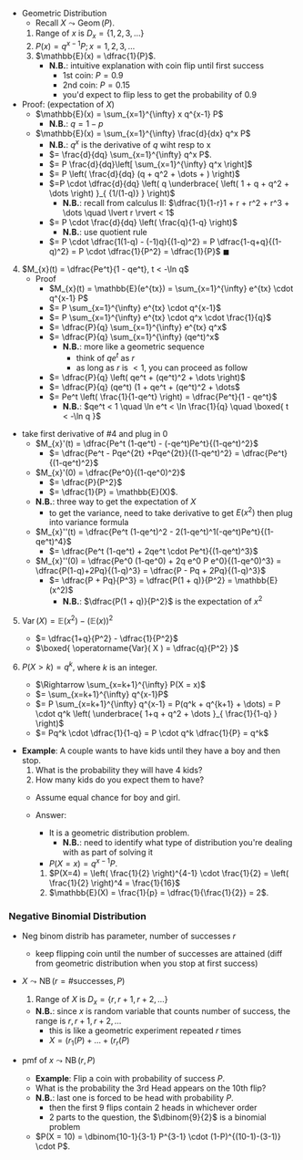 
- Geometric Distribution
	- Recall $X \leadsto \operatorname{Geom}(P)$.
	1. Range of $x$ is $D_{x} = \{ 1, 2, 3, \dots \}$
	2. $P(x) = q^{x-1} P; \, x = 1, 2, 3, \dots$
	3. $\mathbb{E}(x) = \dfrac{1}{P}$.
		- **N.B.**: intuitive explanation with coin flip until first success
			- 1st coin: $P = 0.9$
			- 2nd coin: $P = 0.15$
			- you'd expect to flip less to get the probability of $0.9$
- Proof: (expectation of $X$)
	- $\mathbb{E}(x) = \sum_{x=1}^{\infty} x q^{x-1} P$
		- **N.B.**: $q = 1-p$
	- $\mathbb{E}(x) = \sum_{x=1}^{\infty} \frac{d}{dx} q^x P$
		- **N.B.**: $q^x$ is the derivative of $q$ wiht resp to x
		- $= \frac{d}{dq} \sum_{x=1}^{\infty} q^x P$.
		- $= P \frac{d}{dq}\left[ \sum_{x=1}^{\infty} q^x \right]$
		- $= P \left( \frac{d}{dq} (q + q^2 + \dots + ) \right)$
		- $=P \cdot \dfrac{d}{dq} \left( q \underbrace{ \left( 1 + q + q^2 + \dots \right) }_{ {1/(1-q)} } \right)$
			- **N.B.**: recall from calculus II: $\dfrac{1}{1-r}1 + r + r^2 + r^3 + \dots \quad \lvert r \rvert < 1$
		- $= P \cdot \frac{d}{dq} \left( \frac{q}{1-q} \right)$
			- **N.B.**: use quotient rule
		- $= P \cdot \dfrac{1(1-q) - (-1)q}{(1-q)^2} = P \dfrac{1-q+q}{(1-q)^2} = P \cdot \dfrac{1}{P^2} = \dfrac{1}{P}$ $\blacksquare$

4. $M_{x}(t) = \dfrac{Pe^t}{1 - qe^t}, t < -\ln q$
	- Proof
		- $M_{x}(t) = \mathbb{E}(e^{tx}) = \sum_{x=1}^{\infty} e^{tx} \cdot q^{x-1} P$
		- $= P \sum_{x=1}^{\infty} e^{tx} \cdot q^{x-1}$
		- $= P \sum_{x=1}^{\infty} e^{tx} \cdot q^x \cdot \frac{1}{q}$
		- $= \dfrac{P}{q} \sum_{x=1}^{\infty} e^{tx} q^x$
		- $= \dfrac{P}{q} \sum_{x=1}^{\infty} (qe^t)^x$
			- **N.B.**: more like a geometric sequence
				- think of $qe^t$ as $r$
				- as long as $r$ is $< 1$, you can proceed as follow
		- $= \dfrac{P}{q} \left( qe^t + (qe^t)^2 + \dots \right)$
		- $= \dfrac{P}{q} (qe^t) (1 + qe^t + (qe^t)^2 + \dots$
		- $= Pe^t \left( \frac{1}{1-qe^t} \right) = \dfrac{Pe^t}{1 - qe^t}$
			- **N.B.**: $qe^t < 1 \quad \ln e^t < \ln \frac{1}{q} \quad \boxed{ t < -\ln q }$
- take first derivative of \#4 and plug in 0
	- $M_{x}'(t) = \dfrac{Pe^t (1-qe^t) - (-qe^t)Pe^t}{(1-qe^t)^2}$
		- $= \dfrac{Pe^t - Pqe^{2t} +Pqe^{2t}}{(1-qe^t)^2} = \dfrac{Pe^t}{(1-qe^t)^2}$
	- $M_{x}'(0) = \dfrac{Pe^0}{(1-qe^0)^2}$
		- $= \dfrac{P}{P^2}$
		- $= \dfrac{1}{P} = \mathbb{E}(X)$.
	- **N.B.**: three way to get the expectation of $X$
		- to get the variance, need to take derivative to get $E(x^2)$ then plug into variance formula
	- $M_{x}''(t) = \dfrac{Pe^t (1-qe^t)^2 - 2(1-qe^t)^1(-qe^t)Pe^t}{(1-qe^t)^4}$
		- $= \dfrac{Pe^t (1-qe^t) + 2qe^t \cdot Pe^t}{(1-qe^t)^3}$
	- $M_{x}''(0) = \dfrac{Pe^0 (1-qe^0) + 2q e^0 P e^0}{(1-qe^0)^3} = \dfrac{P(1-q)+2Pq}{(1-q)^3} = \dfrac{P - Pq + 2Pq}{(1-q)^3}$
		- $= \dfrac{P + Pq}{P^3} = \dfrac{P(1 + q)}{P^2} = \mathbb{E}(x^2)$
			- **N.B.**: $\dfrac{P(1 + q)}{P^2}$ is the expectation of $x^2$

5. $\operatorname{Var}( X ) = \mathbb{E}(x^2) - (\mathbb{E}(x))^2$
	- $= \dfrac{1+q}{P^2} - \dfrac{1}{P^2}$
	- $\boxed{ \operatorname{Var}( X ) = \dfrac{q}{P^2} }$

6. $P(X > k) = q^k,$ where $k$ is an integer.
	- $\Rightarrow \sum_{x=k+1}^{\infty} P(X = x)$
	- $= \sum_{x=k+1}^{\infty} q^{x-1}P$
	- $= P \sum_{x=k+1}^{\infty} q^{x-1} = P(q^k + q^{k+1} + \dots) = P \cdot q^k \left( \underbrace{ 1+q + q^2 + \dots }_{ \frac{1}{1-q} }  \right)$
	- $= Pq^k \cdot \dfrac{1}{1-q} = P \cdot q^k \dfrac{1}{P} = q^k$

- **Example**: A couple wants to have kids until they have a boy and then stop.
	1. What is the probability they will have 4 kids?
	2. How many kids do you expect them to have?
	- Assume equal chance for boy and girl.
	
	- Answer:
		 - It is a geometric distribution problem.
			 - **N.B.**: need to identify what type of distribution you're dealing with as part of solving it
		- $P(X = x) = q^{x-1}P$.
		1. $P(X=4) = \left( \frac{1}{2} \right)^{4-1} \cdot \frac{1}{2} = \left( \frac{1}{2} \right)^4 = \frac{1}{16}$
		2. $\mathbb{E}(X) = \frac{1}{p} = \dfrac{1}{\frac{1}{2}} =  2$.

### Negative Binomial Distribution

- Neg binom distrib has parameter, number of successes $r$ 
	- keep flipping coin until the number of successes are attained (diff from geometric distribution when you stop at first success)
- $X \leadsto \operatorname{NB}(r = \text{\# successes}, P)$
	1. Range of $X$ is $D_{x} = \{ r, r+1, r + 2, \dots \}$
	- **N.B.**: since $x$ is random variable that counts number of success, the range is $r, r+1, r+2, \dots$
		- this is like a geometric experiment repeated $r$ times
		- $X = (r_{1}(P) + \dots + (r_{r}(P)$

- pmf of $x \leadsto \operatorname{NB}(r, P)$
	- **Example**: Flip a coin with probability of success $P$.
	- What is the probability the 3rd Head appears on the 10th flip?
	- **N.B.**: last one is forced to be head with probability $P$.
		- then the first 9 flips contain 2 heads in whichever order
		- 2 parts to the question, the $\dbinom{9}{2}$ is a binomial problem
	- $P(X = 10) = \dbinom{10-1}{3-1} P^{3-1} \cdot (1-P)^{(10-1)-(3-1)} \cdot P$.
